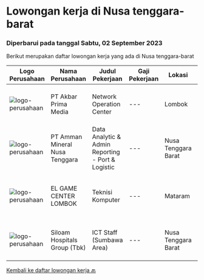 
  # Lowongan kerja di Nusa tenggara-barat

  ### Diperbarui pada tanggal Sabtu, 02 September 2023

  Berikut merupakan daftar lowongan kerja yang ada di Nusa tenggara-barat

  |Logo Perusahaan | Nama Perusahaan | Judul Pekerjaan | Gaji Pekerjaan | Lokasi | Deskripsi | Tanggal diunggah | Pranala |
  | -------------- | --------------- | --------------- | --------- | --------- | -------------- | ------- | ----------- |
  |![logo-perusahaan](https://i.ibb.co/sqvTCh9/112815900-stock-vector-no-image-available-icon-flat-vector.webp)|PT Akbar Prima Media|Network Operation Center|---|Lombok|Kualifikasi : Minimal Pendidikan SMK TKJ/D3 (Teknik Informatika) Fresh Graduate dipersilahkan  Siap bekerja dengan target dan ada kemauan untuk...|Senin, 28 Agustus 2023|https://www.jobstreet.co.id/id/job/network-operation-center-4450853?token=0~fc9c01e7-ab11-4111-b730-39bdd32553f2&sectionRank=1&jobId=jobstreet-id-job-4450853|
|![logo-perusahaan](https://image-service-cdn.seek.com.au/03278f3de39727dec0ee5a30eff1c4030c863d8c/ee4dce1061f3f616224767ad58cb2fc751b8d2dc)|PT Amman Mineral Nusa Tenggara|Data Analytic & Admin Reporting - Port & Logistic|---|Nusa Tenggara Barat|Some of your duties will include: Responsible for liaising with related cross functional stakeholders to identify opportunities to optimize Port &amp;...|Jumat, 25 Agustus 2023|https://www.jobstreet.co.id/id/job/data-analytic-admin-reporting-port-logistic-4447897?token=0~fc9c01e7-ab11-4111-b730-39bdd32553f2&sectionRank=2&jobId=jobstreet-id-job-4447897|
|![logo-perusahaan](https://i.ibb.co/sqvTCh9/112815900-stock-vector-no-image-available-icon-flat-vector.webp)|EL GAME CENTER LOMBOK|Teknisi Komputer|---|Mataram|Teknisi Komputer Memperbaiki Kerusakan pada Hardware. Merancang Instalasi Hardware dan Berbagai Peripheral-nya. Menerapkan Instalasi Perangkat Keras...|Minggu, 13 Agustus 2023|https://www.jobstreet.co.id/id/job/teknisi-komputer-1036670386?token=0~fc9c01e7-ab11-4111-b730-39bdd32553f2&sectionRank=3&jobId=jobstreet-id-job-1036670386|
|![logo-perusahaan](https://image-service-cdn.seek.com.au/431745bcf5bb8f03b3acaed4042a9004c71690d6/ee4dce1061f3f616224767ad58cb2fc751b8d2dc)|Siloam Hospitals Group (Tbk)|ICT Staff (Sumbawa Area)|---|Nusa Tenggara Barat|Job Descriptions:Support IT Operations. Qualifications: Candidate must possess at least Bachelor's Degree in Engineering (Computer/Telecommunication),...|Rabu, 09 Agustus 2023|https://www.jobstreet.co.id/id/job/ict-staff-sumbawa-area-4431852?token=0~fc9c01e7-ab11-4111-b730-39bdd32553f2&sectionRank=4&jobId=jobstreet-id-job-4431852|


  [Kembali ke daftar lowongan kerja 🔙](../README.md#daftar-lowongan-kerja)
  